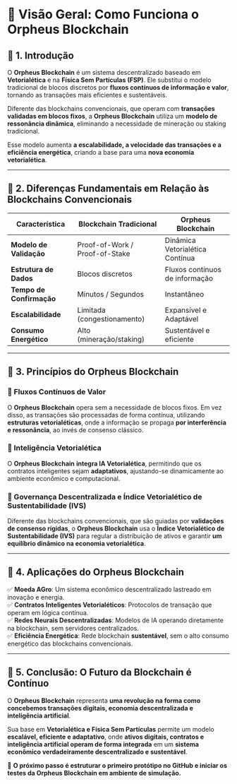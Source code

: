 # 📌 Visão Geral: Como Funciona o Orpheus Blockchain  

## 🔷 1. Introdução  

O **Orpheus Blockchain** é um sistema descentralizado baseado em **Vetorialética** e na **Física Sem Partículas (FSP)**. Ele substitui o modelo tradicional de blocos discretos por **fluxos contínuos de informação e valor**, tornando as transações mais eficientes e sustentáveis.  

Diferente das blockchains convencionais, que operam com **transações validadas em blocos fixos**, a **Orpheus Blockchain** utiliza um **modelo de ressonância dinâmica**, eliminando a necessidade de mineração ou staking tradicional.  

Esse modelo aumenta **a escalabilidade, a velocidade das transações e a eficiência energética**, criando a base para uma **nova economia vetorialética**.  

---

## 🔷 2. Diferenças Fundamentais em Relação às Blockchains Convencionais  

| **Característica**            | **Blockchain Tradicional**        | **Orpheus Blockchain**           |
|--------------------------------|----------------------------------|----------------------------------|
| **Modelo de Validação**       | Proof-of-Work / Proof-of-Stake   | Dinâmica Vetorialética Contínua |
| **Estrutura de Dados**        | Blocos discretos                 | Fluxos contínuos de informação  |
| **Tempo de Confirmação**      | Minutos / Segundos               | Instantâneo                     |
| **Escalabilidade**            | Limitada (congestionamento)      | Expansível e Adaptável          |
| **Consumo Energético**        | Alto (mineração/staking)         | Sustentável e eficiente         |

---

## 🔷 3. Princípios do Orpheus Blockchain  

### 🔹 Fluxos Contínuos de Valor  
O **Orpheus Blockchain** opera sem a necessidade de blocos fixos. Em vez disso, as transações são processadas de forma contínua, utilizando **estruturas vetorialéticas**, onde a informação se propaga **por interferência e ressonância**, ao invés de consenso clássico.  

### 🔹 Inteligência Vetorialética  
O **Orpheus Blockchain** **integra IA Vetorialética**, permitindo que os contratos inteligentes sejam **adaptativos**, ajustando-se dinamicamente ao ambiente econômico e computacional.  

### 🔹 Governança Descentralizada e Índice Vetorialético de Sustentabilidade (IVS)  
Diferente das blockchains convencionais, que são guiadas por **validações de consenso rígidas**, o **Orpheus Blockchain** usa o **Índice Vetorialético de Sustentabilidade (IVS)** para regular a distribuição de ativos e garantir **um equilíbrio dinâmico na economia vetorialética**.  

---

## 🔷 4. Aplicações do Orpheus Blockchain  

✅ **Moeda AGro**: Um sistema econômico descentralizado lastreado em inovação e energia.  
✅ **Contratos Inteligentes Vetorialéticos**: Protocolos de transação que operam em lógica contínua.  
✅ **Redes Neurais Descentralizadas**: Modelos de IA operando diretamente na blockchain, sem servidores centralizados.  
✅ **Eficiência Energética**: Rede blockchain **sustentável**, sem o alto consumo energético das blockchains convencionais.  

---

## 🔷 5. Conclusão: O Futuro da Blockchain é Contínuo  

O **Orpheus Blockchain** representa **uma revolução na forma como concebemos transações digitais, economia descentralizada e inteligência artificial**.  

Sua base em **Vetorialética e Física Sem Partículas** permite um modelo **escalável, eficiente e adaptativo**, onde **ativos digitais, contratos e inteligência artificial operam de forma integrada** em um **sistema econômico verdadeiramente descentralizado e sustentável**.  

🚀 **O próximo passo é estruturar o primeiro protótipo no GitHub e iniciar os testes da Orpheus Blockchain em ambiente de simulação.**  

